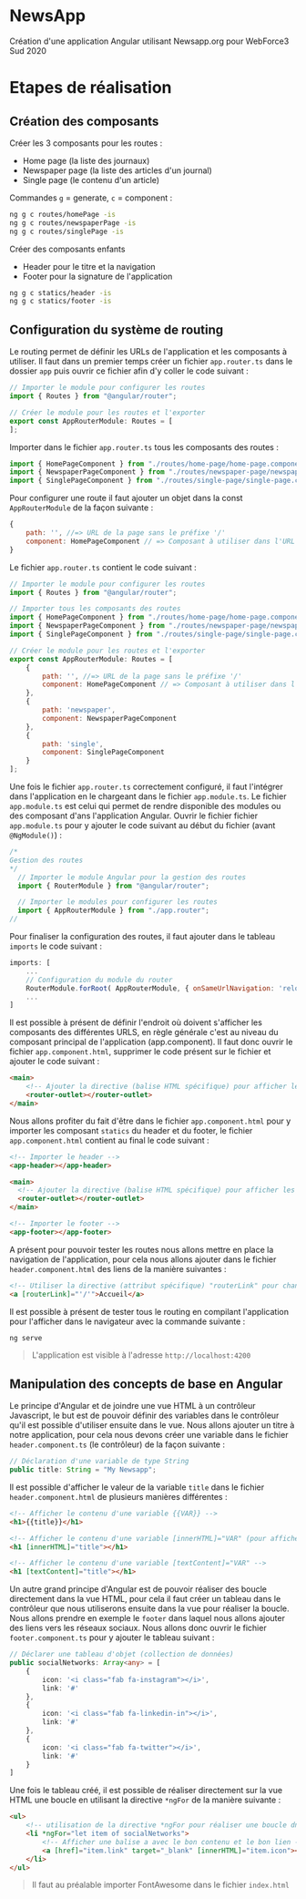 # NewsApp

Création d'une application Angular utilisant Newsapp.org pour WebForce3 Sud 2020

# Etapes de réalisation

## Création des composants

Créer les 3 composants pour les routes :

- Home page (la liste des journaux)
- Newspaper page (la liste des articles d'un journal)
- Single page (le contenu d'un article)

Commandes `g` = generate, `c` = component : 

```bash
ng g c routes/homePage -is
ng g c routes/newspaperPage -is
ng g c routes/singlePage -is
```

Créer des composants enfants 
- Header pour le titre et la navigation
- Footer pour la signature de l'application

```bash
ng g c statics/header -is
ng g c statics/footer -is
```

## Configuration du système de routing

Le routing permet de définir les URLs de l'application et les composants à utiliser. Il faut dans un premier temps créer un fichier `app.router.ts` dans le dossier `app` puis ouvrir ce fichier afin d'y coller le code suivant : 

```js
// Importer le module pour configurer les routes
import { Routes } from "@angular/router";

// Créer le module pour les routes et l'exporter
export const AppRouterModule: Routes = [ 
];
```

Importer dans le fichier `app.router.ts` tous les composants des routes : 

```js
import { HomePageComponent } from "./routes/home-page/home-page.component";
import { NewspaperPageComponent } from "./routes/newspaper-page/newspaper-page.component";
import { SinglePageComponent } from "./routes/single-page/single-page.component";
```

Pour configurer une route il faut ajouter un objet dans la const `AppRouterModule` de la façon suivante : 

```js
{
    path: '', //=> URL de la page sans le préfixe '/'
    component: HomePageComponent // => Composant à utiliser dans l'URL
}
```

Le fichier `app.router.ts` contient le code suivant :

```js
// Importer le module pour configurer les routes
import { Routes } from "@angular/router";

// Importer tous les composants des routes
import { HomePageComponent } from "./routes/home-page/home-page.component";
import { NewspaperPageComponent } from "./routes/newspaper-page/newspaper-page.component";
import { SinglePageComponent } from "./routes/single-page/single-page.component";

// Créer le module pour les routes et l'exporter
export const AppRouterModule: Routes = [ 
    {
        path: '', //=> URL de la page sans le préfixe '/'
        component: HomePageComponent // => Composant à utiliser dans l'URL
    },
    {
        path: 'newspaper',
        component: NewspaperPageComponent
    },
    {
        path: 'single',
        component: SinglePageComponent
    }
];
```

Une fois le fichier `app.router.ts` correctement configuré, il faut l'intégrer dans l'application en le chargeant dans le fichier `app.module.ts`. Le fichier `app.module.ts` est celui qui permet de rendre disponible des modules ou des composant d'ans l'application Angular. Ouvrir le fichier fichier `app.module.ts` pour y ajouter le code suivant au début du fichier (avant `@NgModule()`) : 

```js
/* 
Gestion des routes
*/
  // Importer le module Angular pour la gestion des routes
  import { RouterModule } from "@angular/router";

  // Importer le modules pour configurer les routes
  import { AppRouterModule } from "./app.router";
//
```

Pour finaliser la configuration des routes, il faut ajouter dans le tableau `imports` le code suivant : 

```js
imports: [
    ...
    // Configuration du module du router
    RouterModule.forRoot( AppRouterModule, { onSameUrlNavigation: 'reload' } )
    ...
]
```

Il est possible à présent de définir l'endroit où doivent s'afficher les composants des différentes URLS, en règle générale c'est au niveau du composant principal de l'application (app.component). Il faut donc ouvrir le fichier `app.component.html`, supprimer le code présent sur le fichier et ajouter le code suivant : 

```html
<main>
    <!-- Ajouter la directive (balise HTML spécifique) pour afficher les composants des routes -->
    <router-outlet></router-outlet>
</main>
```

Nous allons profiter du fait d'être dans le fichier `app.component.html` pour y importer les composant `statics` du header et du footer, le fichier `app.component.html` contient au final le code suivant : 

```html
<!-- Importer le header -->
<app-header></app-header>

<main>
  <!-- Ajouter la directive (balise HTML spécifique) pour afficher les composants des routes -->
  <router-outlet></router-outlet>
</main>

<!-- Importer le footer -->
<app-footer></app-footer>
```

A présent pour pouvoir tester les routes nous allons mettre en place la navigation de l'application, pour cela nous allons ajouter dans le fichier `header.component.html` des liens de la manière suivantes :

```html
<!-- Utiliser la directive (attribut spécifique) "routerLink" pour changer de route -->
<a [routerLink]="'/'">Accueil</a>
```

Il est possible à présent de tester tous le routing en compilant l'application pour l'afficher dans le navigateur avec la commande suivante :

```bash
ng serve
```

> L'application est visible à l'adresse `http://localhost:4200`

## Manipulation des concepts de base en Angular

Le principe d'Angular et de joindre une vue HTML à un contrôleur Javascript, le but est de pouvoir définir des variables dans le contrôleur qu'il est possible d'utiliser ensuite dans le vue. Nous allons ajouter un titre à notre application, pour cela nous devons créer une variable dans le fichier `header.component.ts` (le contrôleur) de la façon suivante : 

```ts
// Déclaration d'une variable de type String
public title: String = "My Newsapp";
```

Il est possible d'afficher le valeur de la variable `title` dans le fichier `header.component.html` de plusieurs manières différentes : 

```html
<!-- Afficher le contenu d'une variable {{VAR}} -->
<h1>{{title}}</h1>

<!-- Afficher le contenu d'une variable [innerHTML]="VAR" (pour afficher le contenu en HTML) -->
<h1 [innerHTML]="title"></h1>

<!-- Afficher le contenu d'une variable [textContent]="VAR" -->
<h1 [textContent]="title"></h1>
```

Un autre grand principe d'Angular est de pouvoir réaliser des boucle directement dans la vue HTML, pour cela il faut créer un tableau dans le contrôleur que nous utiliserons ensuite dans la vue pour réaliser la boucle. Nous allons prendre en exemple le `footer` dans laquel nous allons ajouter des liens vers les réseaux sociaux. Nous allons donc ouvrir le fichier `footer.component.ts` pour y ajouter le tableau suivant : 

```ts
// Déclarer une tableau d'objet (collection de données)
public socialNetworks: Array<any> = [
    {
        icon: '<i class="fab fa-instagram"></i>',
        link: '#'
    },
    {
        icon: '<i class="fab fa-linkedin-in"></i>',
        link: '#'
    },
    {
        icon: '<i class="fab fa-twitter"></i>',
        link: '#'
    }
]
```

Une fois le tableau créé, il est possible de réaliser directement sur la vue HTML une boucle en utilisant la directive `*ngFor` de la manière suivante : 

```html
<ul>
    <!-- utilisation de la directive *ngFor pour réaliser une boucle dnas le vue -->
    <li *ngFor="let item of socialNetworks">
        <!-- Afficher une balise a avec le bon contenu et le bon lien -->
        <a [href]="item.link" target="_blank" [innerHTML]="item.icon"></a>
    </li>
</ul>
```

> Il faut au préalable importer FontAwesome dans le fichier `index.html`